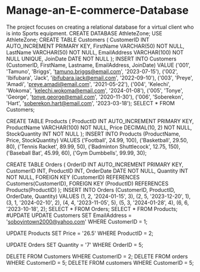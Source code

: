 # Manage-an-E-commerce-Database
The project focuses on creating a relational database for a virtual client who is into Sports equipment. 
CREATE DATABASE AthleteZone;
USE AthleteZone;
CREATE TABLE Customers (
		CustomerID INT AUTO_INCREMENT PRIMARY KEY,
		FirstName VARCHAR(50) NOT NULL,
        LastName VARCHAR(50) NOT NULL,
        EmailAddress VARCHAR(100) NOT NULL UNIQUE,
        JoinDate DATE NOT NULL
        );
INSERT INTO Customers (CustomerID, FirstName, Lastname, EmailAddress, JoinDate)
VALUE 
	('001', 'Tamuno', 'Briggs', 'tamuno.briggs@email.com', '2023-07-15'),
    ('002', 'Ibifubara', 'Jack', 'ibifubara.jack@email.com', '2022-09-10'),
    ('003', 'Preye', 'Amadi', 'preye.amadi@email.com', '2021-05-22'),
    ('004', 'Kelechi', 'Wokoma', 'kelechi.wokoma@email.com', '2024-01-08'),
    ('005', 'Tonye', 'George', 'tonye.george@email.com', '2020-11-30'),
    ('006', 'Soberekon', 'Hart', 'soberekon.hart@email.com', '2023-03-18');
    SELECT * FROM Customers;

CREATE TABLE Products (
		ProductID INT AUTO_INCREMENT PRIMARY KEY,
        ProductName VARCHAR(100) NOT NULL,
        Price DECIMAL(10, 2) NOT NULL,
        StockQuantity INT NOT NULL
        );
INSERT INTO Products (ProductName, Price, StockQuantity) 
VALUES 
    ('Football', 24.99, 100),
    ('Basketball', 29.50, 80),
    ('Tennis Racket', 89.99, 50),
    ('Badminton Shuttlecock', 12.75, 150),
    ('Baseball Bat', 45.99, 60),
    ('Gym Dumbbells', 99.99, 30);

CREATE TABLE Orders (
		OrderID INT AUTO_INCREMENT PRIMARY KEY,
		CustomerID INT,
		ProductID INT,
        OrderDate DATE NOT NULL,
        Quantity INT NOT NULL,
        FOREIGN KEY (CustomerID) REFERENCES Customers(CustomerID),
        FOREIGN KEY (ProductID) REFERENCES Products(ProductID)
);
INSERT INTO Orders (CustomerID, ProductID, OrderDate, Quantity) 
VALUES 
    (1, 2, '2024-01-15', 3),
    (2, 5, '2023-12-20', 1),
    (3, 1, '2024-02-10', 2),
    (4, 4, '2023-11-05', 5),
    (5, 3, '2024-01-28', 4),
    (6, 6, '2023-10-18', 2);
SELECT * FROM Orders;
SELECT * FROM Products;
#UPDATE
UPDATE Customers 
SET EmailAddress = 'soboyintown2000@yahoo.com'
WHERE CustomerID = 1;

UPDATE Products
SET Price = '26.5'
WHERE ProductID = 2;

UPDATE Orders
SET Quantity = '7'
WHERE OrderID = 5;

DELETE FROM Customers
WHERE CustomerID = 2;
DELETE FROM orders WHERE CustomerID = 5;
DELETE FROM customers WHERE CustomerID = 5;
